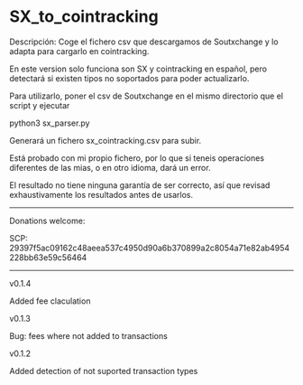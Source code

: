 # SX_to_cointracking

Descripción: Coge el fichero csv que descargamos de Soutxchange y lo adapta para cargarlo en cointracking.

En este version solo funciona son SX y cointracking en español, pero detectará si existen tipos no soportados para poder actualizarlo.

Para utilizarlo, poner el csv de Soutxchange en el mismo directorio que el script y ejecutar

python3 sx_parser.py

Generará un fichero sx_cointracking.csv para subir.

Está probado con mi propio fichero, por lo que si teneis operaciones diferentes de las mias, o en otro idioma, dará un error.

El resultado no tiene ninguna garantía de ser correcto, así que revisad exhaustivamente los resultados antes de usarlos.

----------------------------------------------------------------------------------------------------

Donations welcome:

SCP: 29397f5ac09162c48aeea537c4950d90a6b370899a2c8054a71e82ab4954228bb63e59c56464

----------------------------------------------------------------------------------------------------

v0.1.4

Added fee claculation

v0.1.3

Bug: fees where not added to transactions

v0.1.2

Added detection of not suported transaction types
